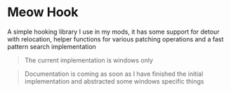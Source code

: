 # Meow Hook

A simple hooking library I use in my mods, it has some support for detour with relocation, helper functions for various patching operations and a fast pattern search
implementation

> The current implementation is windows only

> Documentation is coming as soon as I have finished the initial implementation and abstracted some windows specific things
